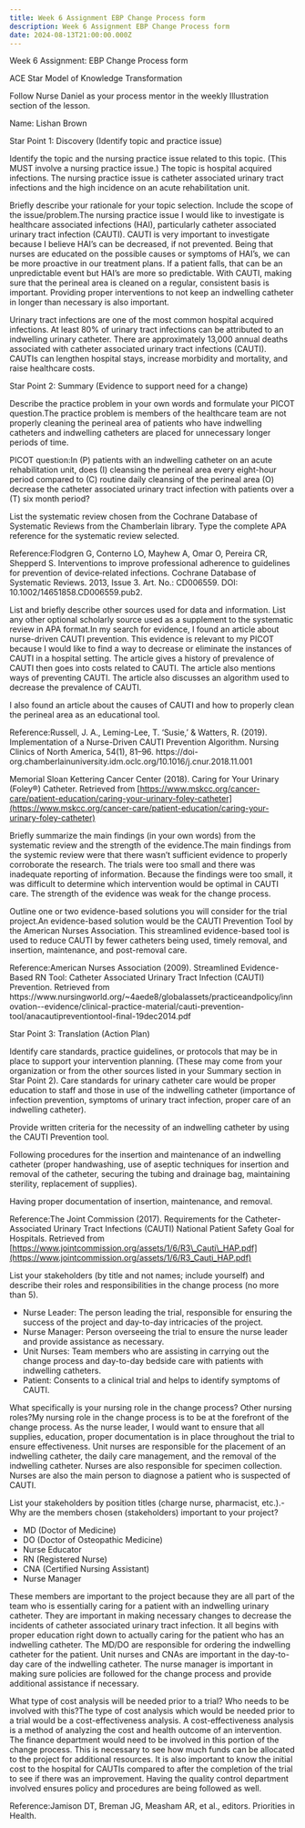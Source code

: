 ```yaml
---
title: Week 6 Assignment EBP Change Process form
description: Week 6 Assignment EBP Change Process form
date: 2024-08-13T21:00:00.000Z
---
```


Week 6 Assignment: EBP Change Process form

ACE Star Model of Knowledge Transformation

Follow Nurse Daniel as your process mentor in the weekly Illustration section of the lesson.

Name: Lishan Brown

Star Point 1: Discovery (Identify topic and practice issue)

Identify the topic and the nursing practice issue related to this topic. (This MUST involve a nursing practice issue.)
The topic is hospital acquired infections. The nursing practice issue is catheter associated urinary tract infections and the high incidence on an acute rehabilitation unit.

Briefly describe your rationale for your topic selection. Include the scope of the issue/problem.The nursing practice issue I would like to investigate is healthcare associated infections (HAI), particularly catheter associated urinary tract infection (CAUTI). CAUTI is very important to investigate because I believe HAI’s can be decreased, if not prevented. Being that nurses are educated on the possible causes or symptoms of HAI’s, we can be more proactive in our treatment plans. If a patient falls, that can be an unpredictable event but HAI’s are more so predictable. With CAUTI, making sure that the perineal area is cleaned on a regular, consistent basis is important. Providing proper interventions to not keep an indwelling catheter in longer than necessary is also important.

Urinary tract infections are one of the most common hospital acquired infections. At least 80% of urinary tract infections can be attributed to an indwelling urinary catheter. There are approximately 13,000 annual deaths associated with catheter associated urinary tract infections (CAUTI). CAUTIs can lengthen hospital stays, increase morbidity and mortality, and raise healthcare costs.

Star Point 2: Summary (Evidence to support need for a change)

Describe the practice problem in your own words and formulate your PICOT question.The practice problem is members of the healthcare team are not properly cleaning the perineal area of patients who have indwelling catheters and indwelling catheters are placed for unnecessary longer periods of time.

PICOT question:In (P) patients with an indwelling catheter on an acute rehabilitation unit, does (I) cleansing the perineal area every eight-hour period compared to (C) routine daily cleansing of the perineal area (O) decrease the catheter associated urinary tract infection with patients over a (T) six month period?

List the systematic review chosen from the Cochrane Database of Systematic Reviews from the Chamberlain library. Type the complete APA reference for the systematic review selected.

Reference:Flodgren G, Conterno LO, Mayhew A, Omar O, Pereira CR, Shepperd S. Interventions to improve professional adherence to guidelines for prevention of device‐related infections. Cochrane Database of Systematic Reviews. 2013, Issue 3. Art. No.: CD006559. DOI: 10.1002/14651858.CD006559.pub2.

List and briefly describe other sources used for data and information. List any other optional scholarly source used as a supplement to the systematic review in APA format.In my search for evidence, I found an article about nurse-driven CAUTI prevention. This evidence is relevant to my PICOT because I would like to find a way to decrease or eliminate the instances of CAUTI in a hospital setting. The article gives a history of prevalence of CAUTI then goes into costs related to CAUTI. The article also mentions ways of preventing CAUTI. The article also discusses an algorithm used to decrease the prevalence of CAUTI.

I also found an article about the causes of CAUTI and how to properly clean the perineal area as an educational tool.

Reference:Russell, J. A., Leming-Lee, T. ‘Susie,’ & Watters, R. (2019). Implementation of a Nurse-Driven CAUTI Prevention Algorithm. Nursing Clinics of North America, 54(1), 81–96. https\://doi-org.chamberlainuniversity.idm.oclc.org/10.1016/j.cnur.2018.11.001

Memorial Sloan Kettering Cancer Center (2018). Caring for Your Urinary (Foley®) Catheter. Retrieved from [https://www.mskcc.org/cancer-care/patient-education/caring-your-urinary-foley-catheter](https://www.mskcc.org/cancer-care/patient-education/caring-your-urinary-foley-catheter)

Briefly summarize the main findings (in your own words) from the systematic review and the strength of the evidence.The main findings from the systemic review were that there wasn’t sufficient evidence to properly corroborate the research. The trials were too small and there was inadequate reporting of information. Because the findings were too small, it was difficult to determine which intervention would be optimal in CAUTI care. The strength of the evidence was weak for the change process.

Outline one or two evidence-based solutions you will consider for the trial project.An evidence-based solution would be the CAUTI Prevention Tool by the American Nurses Association. This streamlined evidence-based tool is used to reduce CAUTI by fewer catheters being used, timely removal, and insertion, maintenance, and post-removal care.

Reference:American Nurses Association (2009). Streamlined Evidence-Based RN Tool: Catheter Associated Urinary Tract Infection (CAUTI) Prevention. Retrieved from https\://www\.nursingworld.org/\~4aede8/globalassets/practiceandpolicy/innovation--evidence/clinical-practice-material/cauti-prevention-tool/anacautipreventiontool-final-19dec2014.pdf

Star Point 3: Translation (Action Plan)

Identify care standards, practice guidelines, or protocols that may be in place to support your intervention planning. (These may come from your organization or from the other sources listed in your Summary section in Star Point 2).
Care standards for urinary catheter care would be proper education to staff and those in use of the indwelling catheter (importance of infection prevention, symptoms of urinary tract infection, proper care of an indwelling catheter).

Provide written criteria for the necessity of an indwelling catheter by using the CAUTI Prevention tool.

Following procedures for the insertion and maintenance of an indwelling catheter (proper handwashing, use of aseptic techniques for insertion and removal of the catheter, securing the tubing and drainage bag, maintaining sterility, replacement of supplies).

Having proper documentation of insertion, maintenance, and removal.

Reference:The Joint Commission (2017). Requirements for the Catheter-Associated Urinary Tract Infections (CAUTI) National Patient Safety Goal for Hospitals. Retrieved from [https://www.jointcommission.org/assets/1/6/R3\_Cauti\_HAP.pdf](https://www.jointcommission.org/assets/1/6/R3_Cauti_HAP.pdf)

List your stakeholders (by title and not names; include yourself) and describe their roles and responsibilities in the change process (no more than 5).

* Nurse Leader: The person leading the trial, responsible for ensuring the success of the project and day-to-day intricacies of the project.
* Nurse Manager: Person overseeing the trial to ensure the nurse leader and provide assistance as necessary.
* Unit Nurses: Team members who are assisting in carrying out the change process and day-to-day bedside care with patients with indwelling catheters.
* Patient: Consents to a clinical trial and helps to identify symptoms of CAUTI.

What specifically is your nursing role in the change process? Other nursing roles?My nursing role in the change process is to be at the forefront of the change process. As the nurse leader, I would want to ensure that all supplies, education, proper documentation is in place throughout the trial to ensure effectiveness. Unit nurses are responsible for the placement of an indwelling catheter, the daily care management, and the removal of the indwelling catheter. Nurses are also responsible for specimen collection. Nurses are also the main person to diagnose a patient who is suspected of CAUTI.

List your stakeholders by position titles (charge nurse, pharmacist, etc.).-Why are the members chosen (stakeholders) important to your project?

* MD (Doctor of Medicine)
* DO (Doctor of Osteopathic Medicine)
* Nurse Educator
* RN (Registered Nurse)
* CNA (Certified Nursing Assistant)
* Nurse Manager

These members are important to the project because they are all part of the team who is essentially caring for a patient with an indwelling urinary catheter. They are important in making necessary changes to decrease the incidents of catheter associated urinary tract infection. It all begins with proper education right down to actually caring for the patient who has an indwelling catheter. The MD/DO are responsible for ordering the indwelling catheter for the patient. Unit nurses and CNAs are important in the day-to-day care of the indwelling catheter. The nurse manager is important in making sure policies are followed for the change process and provide additional assistance if necessary.

What type of cost analysis will be needed prior to a trial? Who needs to be involved with this?The type of cost analysis which would be needed prior to a trial would be a cost-effectiveness analysis. A cost-effectiveness analysis is a method of analyzing the cost and health outcome of an intervention. The finance department would need to be involved in this portion of the change process. This is necessary to see how much funds can be allocated to the project for additional resources. It is also important to know the initial cost to the hospital for CAUTIs compared to after the completion of the trial to see if there was an improvement. Having the quality control department involved ensures policy and procedures are being followed as well.

Reference:Jamison DT, Breman JG, Measham AR, et al., editors. Priorities in Health.
